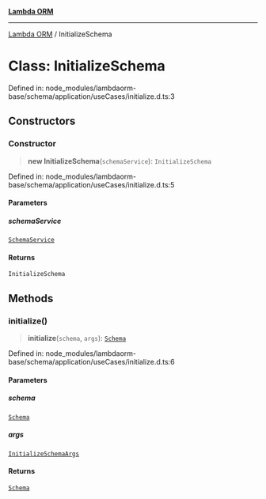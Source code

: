 [**Lambda ORM**](../README.md)

***

[Lambda ORM](../README.md) / InitializeSchema

# Class: InitializeSchema

Defined in: node\_modules/lambdaorm-base/schema/application/useCases/initialize.d.ts:3

## Constructors

### Constructor

> **new InitializeSchema**(`schemaService`): `InitializeSchema`

Defined in: node\_modules/lambdaorm-base/schema/application/useCases/initialize.d.ts:5

#### Parameters

##### schemaService

[`SchemaService`](SchemaService.md)

#### Returns

`InitializeSchema`

## Methods

### initialize()

> **initialize**(`schema`, `args`): [`Schema`](../interfaces/Schema.md)

Defined in: node\_modules/lambdaorm-base/schema/application/useCases/initialize.d.ts:6

#### Parameters

##### schema

[`Schema`](../interfaces/Schema.md)

##### args

[`InitializeSchemaArgs`](../interfaces/InitializeSchemaArgs.md)

#### Returns

[`Schema`](../interfaces/Schema.md)
